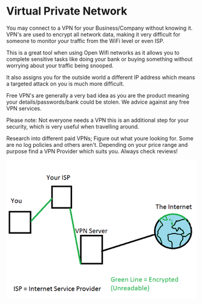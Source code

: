 # Virtual Private Network

You may connect to a VPN for your Business/Company without knowing it. VPN's are used to encrypt all network data, making it very difficult for someone to monitor your traffic from the WiFi level or even ISP.

This is a great tool when using Open Wifi networks as it allows you to complete sensitive tasks like doing your bank or buying something without worrying about your traffic being snooped.

It also assigns you for the outside world a different IP address which means a targeted attack on you is much more difficult.

Free VPN's are generally a very bad idea as you are the product meaning your details/passwords/bank could be stolen. We advice against any free VPN services.

Please note: Not everyone needs a VPN this is an additional step for your security, which is very useful when travelling around.

Research into different paid VPNs; Figure out what youre looking for. Some are no log policies and others aren't. Depending on your price range and purpose find a VPN Provider which suits you. Always check reviews!

![](/assets/VPN.png)

